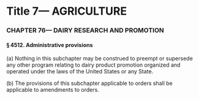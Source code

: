 
# Title 7— AGRICULTURE
### CHAPTER 76— DAIRY RESEARCH AND PROMOTION
#### § 4512. Administrative provisions

(a) Nothing in this subchapter may be construed to preempt or supersede any other program relating to dairy product promotion organized and operated under the laws of the United States or any State.

(b) The provisions of this subchapter applicable to orders shall be applicable to amendments to orders.

